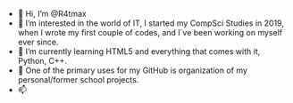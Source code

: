 - 👋 Hi, I’m @R4tmax
- 👀 I’m interested in the world of IT, I started my CompSci Studies in 2019, when I wrote my first couple of codes, and I´ve been working on myself ever since.
- 🌱 I’m currently learning HTML5 and everything that comes with it, Python, C++.
- 💞️ One of the primary uses for my GitHub is organization of my personal/former school projects.
- 📫 

<!---
R4tmax/R4tmax is a ✨ special ✨ repository because its `README.md` (this file) appears on your GitHub profile.
You can click the Preview link to take a look at your changes.
--->
